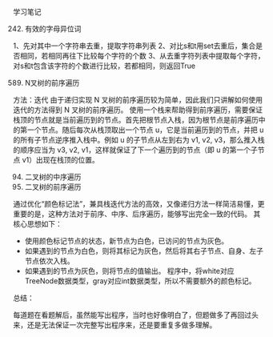 学习笔记

242. 有效的字母异位词

1、先对其中一个字符串去重，提取字符串列表
2、对比s和t用set去重后，集合是否相同，若相同再往下比较每个字符的个数
3、从去重字符列表中提取每个字符，对s和t包含该字符的个数进行比较，若都相同，则返回True

589. N叉树的前序遍历

方法：迭代
由于递归实现 N 叉树的前序遍历较为简单，因此我们只讲解如何使用迭代的方法得到 N 叉树的前序遍历。
使用一个栈来帮助得到前序遍历，需要保证栈顶的节点就是当前遍历到的节点。首先把根节点入栈，因为根节点是前序遍历中的第一个节点。随后每次从栈顶取出一个节点 u，它是当前遍历到的节点，并把 u 的所有子节点逆序推入栈中。例如 u 的子节点从左到右为 v1, v2, v3，那么推入栈的顺序应当为 v3, v2, v1，这样就保证了下一个遍历到的节点（即 u 的第一个子节点 v1）出现在栈顶的位置。


94. 二叉树的中序遍历
144. 二叉树的前序遍历

通过优化“颜色标记法”，兼具栈迭代方法的高效，又像递归方法一样简洁易懂，更重要的是，这种方法对于前序、中序、后序遍历，能够写出完全一致的代码。
其核心思想如下：
* 使用颜色标记节点的状态，新节点为白色，已访问的节点为灰色。
* 如果遇到的节点为白色，则将其标记为灰色，然后将其右子节点、自身、左子节点依次入栈。
* 如果遇到的节点为灰色，则将节点的值输出。
程序中，将white对应TreeNode数据类型，gray对应int数据类型，所以不需要额外的颜色标记。

总结：

每道题在看题解后，虽然能写出程序，当时也好像明白了，但题做多了再回过头来，还是无法保证一次完整写出程序来，还是要重复多做多理解。